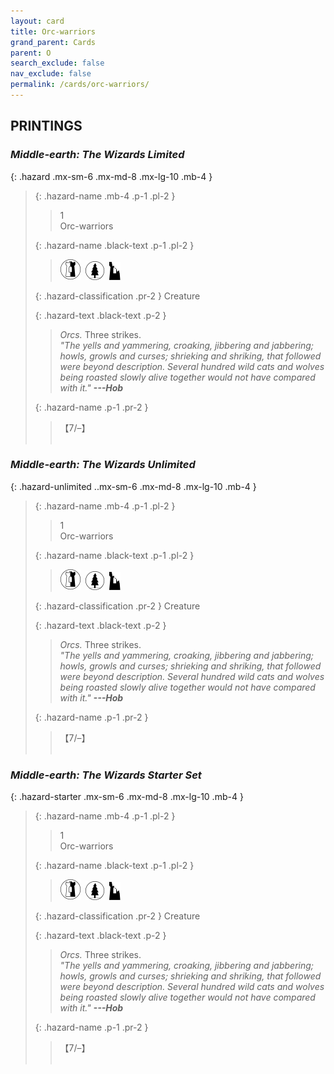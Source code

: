 ```yaml
---
layout: card
title: Orc-warriors
grand_parent: Cards
parent: O
search_exclude: false
nav_exclude: false
permalink: /cards/orc-warriors/
---
```


## PRINTINGS


### _Middle-earth: The Wizards Limited_

{: .hazard .mx-sm-6 .mx-md-8 .mx-lg-10 .mb-4 }
> {: .hazard-name .mb-4 .p-1 .pl-2 }
> > <div class="hazard-mp">1</div>
> > <div class="card-name">Orc-warriors</div>
>
> {: .hazard-name .black-text .p-1 .pl-2 }
> > ![](/assets/images/border-land.svg)&ensp;![](/assets/images/wilderness.svg)&ensp;![](/assets/images/ruinlair.svg)
>
> {: .hazard-classification .pr-2 }
> Creature
>
> {: .hazard-text .black-text .p-2 }
> > _Orcs._ Three strikes. <br>_"The yells and yammering, croaking, jibbering and jabbering; howls, growls and curses; shrieking and shriking, that followed were beyond description. Several hundred wild cats and wolves being roasted slowly alive together would not have compared with it."_ ***---&#65279;Hob*** 
>
> {: .hazard-name .p-1 .pr-2 }
> > <div class="card-shield">【7/&ndash;】</div>
> > <div class="card-corruption">&nbsp;</div>

### _Middle-earth: The Wizards Unlimited_

{: .hazard-unlimited ..mx-sm-6 .mx-md-8 .mx-lg-10 .mb-4 }
> {: .hazard-name .mb-4 .p-1 .pl-2 }
> > <div class="hazard-mp">1</div>
> > <div class="card-name">Orc-warriors</div>
>
> {: .hazard-name .black-text .p-1 .pl-2 }
> > ![](/assets/images/border-land.svg)&ensp;![](/assets/images/wilderness.svg)&ensp;![](/assets/images/ruinlair.svg)
>
> {: .hazard-classification .pr-2 }
> Creature
>
> {: .hazard-text .black-text .p-2 }
> > _Orcs._ Three strikes. <br>_"The yells and yammering, croaking, jibbering and jabbering; howls, growls and curses; shrieking and shriking, that followed were beyond description. Several hundred wild cats and wolves being roasted slowly alive together would not have compared with it."_ ***---&#65279;Hob*** 
>
> {: .hazard-name .p-1 .pr-2 }
> > <div class="card-shield">【7/&ndash;】</div>
> > <div class="card-corruption-white">&nbsp;</div>

### _Middle-earth: The Wizards Starter Set_

{: .hazard-starter .mx-sm-6 .mx-md-8 .mx-lg-10 .mb-4 }
> {: .hazard-name .mb-4 .p-1 .pl-2 }
> > <div class="hazard-mp">1</div>
> > <div class="card-name">Orc-warriors</div>
>
> {: .hazard-name .black-text .p-1 .pl-2 }
> > ![](/assets/images/border-land.svg)&ensp;![](/assets/images/wilderness.svg)&ensp;![](/assets/images/ruinlair.svg)
>
> {: .hazard-classification .pr-2 }
> Creature
>
> {: .hazard-text .black-text .p-2 }
> > _Orcs._ Three strikes. <br>_"The yells and yammering, croaking, jibbering and jabbering; howls, growls and curses; shrieking and shriking, that followed were beyond description. Several hundred wild cats and wolves being roasted slowly alive together would not have compared with it."_ ***---&#65279;Hob*** 
>
> {: .hazard-name .p-1 .pr-2 }
> > <div class="card-shield">【7/&ndash;】</div>
> > <div class="card-corruption-white">&nbsp;</div>
